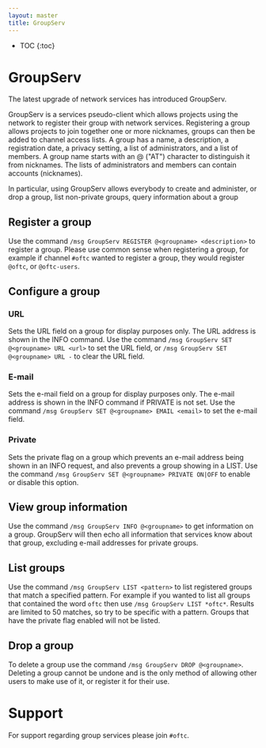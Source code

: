 ```yaml
---
layout: master
title: GroupServ
---
```

* TOC
{:toc}

# GroupServ #

The latest upgrade of network services has introduced GroupServ. 

GroupServ is a services pseudo-client which allows projects using the network to
register their group with network services. Registering a group allows projects
to join together one or more nicknames, groups can then be added to channel
access lists. A group has a name, a description, a registration date, a privacy
setting, a list of administrators, and a list of members. A group name starts
with an @ ("AT") character to distinguish it from nicknames. The lists of
administrators and members can contain accounts (nicknames).

In particular, using GroupServ allows everybody to create and administer, or
drop a group, list non-private groups, query information about a group

## Register a group ##

Use the command `/msg GroupServ REGISTER @<groupname> <description>` to
register a group. Please use common sense when registering a group, for example
if channel `#oftc` wanted to register a group, they would register
`@oftc`, or `@oftc-users`.

## Configure a group ##

### URL ###

Sets the URL field on a group for display purposes only. The URL address is
shown in the INFO command. Use the command `/msg GroupServ SET @<groupname>
URL <url>` to set the URL field, or `/msg GroupServ SET @<groupname> URL
-` to clear the URL field.

### E-mail ###

Sets the e-mail field on a group for display purposes only. The e-mail address
is shown in the INFO command if PRIVATE is not set. Use the command `/msg
GroupServ SET @<groupname> EMAIL <email>` to set the e-mail field.

### Private ###

Sets the private flag on a group which prevents an e-mail address being shown in
an INFO request, and also prevents a group showing in a LIST. Use the command
`/msg GroupServ SET @<groupname> PRIVATE ON|OFF` to enable or disable this
option.

## View group information ##

Use the command `/msg GroupServ INFO @<groupname>` to get information on a
group. GroupServ will then echo all information that services know about that
group, excluding e-mail addresses for private groups.

## List groups ##

Use the command `/msg GroupServ LIST <pattern>` to list registered groups
that match a specified pattern. For example if you wanted to list all groups
that contained the word `oftc` then use `/msg GroupServ LIST *oftc*`.
Results are limited to 50 matches, so try to be specific with a pattern. Groups
that have the private flag enabled will not be listed.

## Drop a group ##

To delete a group use the command `/msg GroupServ DROP @<groupname>`.
Deleting a group cannot be undone and is the only method of allowing other users
to make use of it, or register it for their use.

# Support #

For support regarding group services please join `#oftc`.
